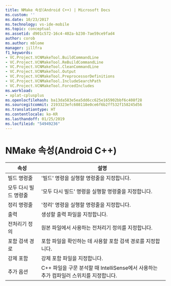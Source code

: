 ```yaml
---
title: NMake 속성(Android C++) | Microsoft Docs
ms.custom: ''
ms.date: 10/23/2017
ms.technology: vs-ide-mobile
ms.topic: conceptual
ms.assetid: d901c572-16c4-402a-b230-7ae59ce9fad4
author: corob
ms.author: mblome
manager: jillfra
f1_keywords:
- VC.Project.VCNMakeTool.BuildCommandLine
- VC.Project.VCNMakeTool.ReBuildCommandLine
- VC.Project.VCNMakeTool.CleanCommandLine
- VC.Project.VCNMakeTool.Output
- VC.Project.VCNMakeTool.PreprocessorDefinitions
- VC.Project.VCNMakeTool.IncludeSearchPath
- VC.Project.VCNMakeTool.ForcedIncludes
ms.workload:
- xplat-cplusplus
ms.openlocfilehash: ba13da583e5ea5dd6cc625e165902bbf6c408f28
ms.sourcegitcommit: 2193323efc608118e0ce6f6b2ff532f158245d56
ms.translationtype: HT
ms.contentlocale: ko-KR
ms.lasthandoff: 01/25/2019
ms.locfileid: "54949236"
---
```

# <a name="nmake-properties-android-c"></a>NMake 속성(Android C++)

속성 | 설명
--- | ---
빌드 명령줄 | '빌드' 명령을 실행할 명령줄을 지정합니다.
모두 다시 빌드 명령줄 | '모두 다시 빌드' 명령을 실행할 명령줄을 지정합니다.
정리 명령줄 | '정리' 명령을 실행할 명령줄을 지정합니다.
출력 | 생성할 출력 파일을 지정합니다.
전처리기 정의 | 원본 파일에서 사용하는 전처리기 정의를 지정합니다.
포함 검색 경로 | 포함 파일을 확인하는 데 사용할 포함 검색 경로를 지정합니다.
강제 포함 | 강제 포함 파일을 지정합니다.
추가 옵션 | C++ 파일을 구문 분석할 때 IntelliSense에서 사용하는 추가 컴파일러 스위치를 지정합니다.
